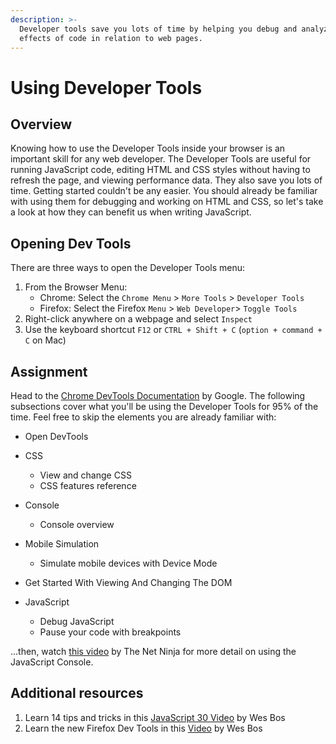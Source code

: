 ```yaml
---
description: >-
  Developer tools save you lots of time by helping you debug and analyze the
  effects of code in relation to web pages.
---
```


# Using Developer Tools

## Overview

Knowing how to use the Developer Tools inside your browser is an important skill for any web developer. The Developer Tools are useful for running JavaScript code, editing HTML and CSS styles without having to refresh the page, and viewing performance data. They also save you lots of time. Getting started couldn't be any easier. You should already be familiar with using them for debugging and working on HTML and CSS, so let's take a look at how they can benefit us when writing JavaScript.

## Opening Dev Tools

There are three ways to open the Developer Tools menu:

1. From the Browser Menu:
   * Chrome: Select the `Chrome Menu` &gt; `More Tools` &gt; `Developer Tools`
   * Firefox: Select the Firefox `Menu` &gt; `Web Developer`&gt; `Toggle Tools`  
2. Right-click anywhere on a webpage and select `Inspect`
3. Use the keyboard shortcut `F12` or `CTRL + Shift + C` \(`option + command + C` on Mac\)

## Assignment

Head to the [Chrome DevTools Documentation](https://developers.google.com/web/tools/chrome-devtools/) by Google. The following subsections cover what you'll be using the Developer Tools for 95% of the time.  Feel free to skip the elements you are already familiar with:

* Open DevTools
* CSS
  * View and change CSS
  * CSS features reference
* Console
  * Console overview
* Mobile Simulation
  * Simulate mobile devices with Device Mode
* Get Started With Viewing And Changing The DOM
* JavaScript

  * Debug JavaScript
  * Pause your code with breakpoints

...then, watch [this video](https://www.youtube.com/watch?v=JzZFccCEgGA) by The Net Ninja for more detail on using the JavaScript Console.

## Additional resources

1. Learn 14 tips and tricks in this [JavaScript 30 Video](https://www.youtube.com/watch?v=xkzDaKwinA8) by Wes Bos
2. Learn the new Firefox Dev Tools in this [Video](https://youtu.be/yznVkCuohGg) by Wes Bos

